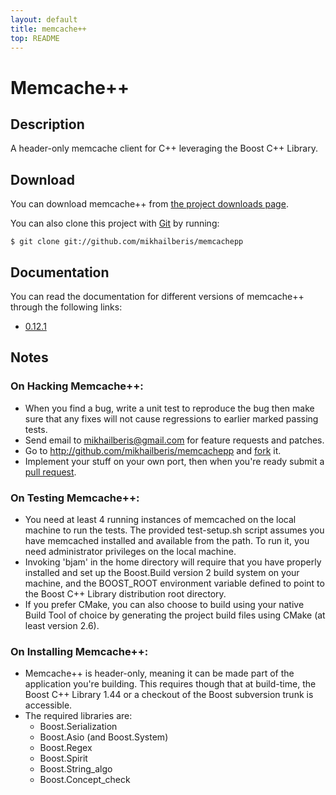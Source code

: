 ```yaml
---
layout: default
title: memcache++
top: README
---
```


# Memcache++

## Description

A header-only memcache client for C++ leveraging the 
Boost C++ Library.

## Download

You can download memcache++ from [the project downloads page](http://github.com/mikhailberis/memcachepp/downloads).

You can also clone this project with [Git](http://git-scm.com) by running:

    $ git clone git://github.com/mikhailberis/memcachepp

## Documentation

You can read the documentation for different versions of memcache++ through
the following links:

* [0.12.1](http://mikhailberis.github.com/memcachepp/docs/0.12.1/)

## Notes

### On Hacking Memcache++:

* When you find a bug, write a unit test to reproduce the bug then make sure 
  that any fixes will not cause regressions to earlier marked passing tests.
* Send email to <mikhailberis@gmail.com> for feature requests and patches.
* Go to http://github.com/mikhailberis/memcachepp and [fork](http://help.github.com/forking/) it.
* Implement your stuff on your own port, then when you're ready submit a
  [pull request](http://help.github.com/pull-request/).

### On Testing Memcache++:

* You need at least 4 running instances of memcached on the local machine to 
  run the tests. The provided test-setup.sh script assumes you have memcached 
  installed and available from the path. To run it, you need administrator 
  privileges on the local machine.
* Invoking 'bjam' in the home directory will require that you have properly 
  installed and set up the Boost.Build version 2 build system on your machine, 
  and the BOOST_ROOT environment variable defined to point to the Boost C++ 
  Library distribution root directory.
* If you prefer CMake, you can also choose to build using your native Build 
  Tool of choice by generating the project build files using CMake (at least version 2.6).

### On Installing Memcache++:

* Memcache++ is header-only, meaning it can be made part of
  the application you're building. This requires though that
  at build-time, the Boost C++ Library 1.44 or a checkout of
  the Boost subversion trunk is accessible.
* The required libraries are:
  - Boost.Serialization
  - Boost.Asio (and Boost.System)
  - Boost.Regex
  - Boost.Spirit
  - Boost.String_algo
  - Boost.Concept_check

